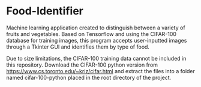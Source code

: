 # Food-Identifier
Machine learning application created to distinguish between a variety of fruits and vegetables. Based on Tensorflow and using the CIFAR-100 database for training images, this program accepts user-inputted images through a Tkinter GUI and identifies them by type of food.  

Due to size limitations, the CIFAR-100 training data cannot be included in this repository. Download the CIFAR-100 python version from https://www.cs.toronto.edu/~kriz/cifar.html and extract the files into a folder named cifar-100-python placed in the root directory of the project.

